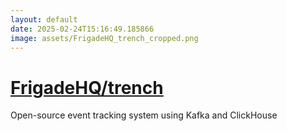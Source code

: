 ```yaml
---
layout: default
date: 2025-02-24T15:16:49.185866
image: assets/FrigadeHQ_trench_cropped.png
---
```


# [FrigadeHQ/trench](https://github.com/FrigadeHQ/trench)

Open-source event tracking system using Kafka and ClickHouse

